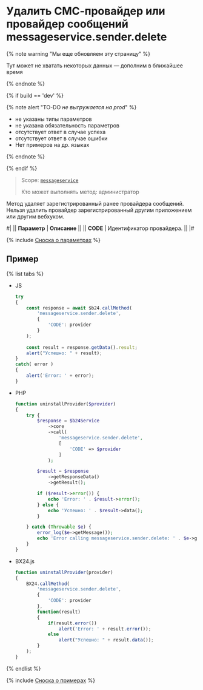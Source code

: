 # Удалить СМС-провайдер или провайдер сообщений messageservice.sender.delete

{% note warning "Мы еще обновляем эту страницу" %}

Тут может не хватать некоторых данных — дополним в ближайшее время

{% endnote %}

{% if build == 'dev' %}

{% note alert "TO-DO _не выгружается на prod_" %}

- не указаны типы параметров
- не указана обязательность параметров
- отсутствует ответ в случае успеха
- отсутствует ответ в случае ошибки
- Нет примеров на др. языках

{% endnote %}

{% endif %}

> Scope: [`messageservice`](../scopes/permissions.md)
>
> Кто может выполнять метод: администратор

Метод удаляет зарегистрированный ранее провайдера сообщений. Нельзя удалить провайдер зарегистрированный другим приложением или другим вебхуком.

#|
|| **Параметр** | **Описание** ||
|| **CODE** | Идентификатор провайдера. ||
|#

{% include [Сноска о параметрах](../../_includes/required.md) %}

## Пример

{% list tabs %}

- JS


    ```js
    try
    {
    	const response = await $b24.callMethod(
    		'messageservice.sender.delete',
    		{
    			'CODE': provider
    		}
    	);
    	
    	const result = response.getData().result;
    	alert("Успешно: " + result);
    }
    catch( error )
    {
    	alert('Error: ' + error);
    }
    ```

- PHP


    ```php
    function uninstallProvider($provider)
    {
        try {
            $response = $b24Service
                ->core
                ->call(
                    'messageservice.sender.delete',
                    [
                        'CODE' => $provider
                    ]
                );
    
            $result = $response
                ->getResponseData()
                ->getResult();
    
            if ($result->error()) {
                echo 'Error: ' . $result->error();
            } else {
                echo 'Успешно: ' . $result->data();
            }
    
        } catch (Throwable $e) {
            error_log($e->getMessage());
            echo 'Error calling messageservice.sender.delete: ' . $e->getMessage();
        }
    }
    ```

- BX24.js

    ```js
    function uninstallProvider(provider)
    {
        BX24.callMethod(
            'messageservice.sender.delete',
            {
                'CODE': provider
            },
            function(result)
            {
                if(result.error())
                    alert('Error: ' + result.error());
                else
                    alert("Успешно: " + result.data());
            }
        );
    }
    ```

{% endlist %}

{% include [Сноска о примерах](../../_includes/examples.md) %}